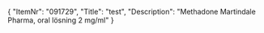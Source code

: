 {
  "ItemNr": "091729",
  "Title": "test",
  "Description": "Methadone Martindale Pharma, oral lösning 2 mg/ml"
}